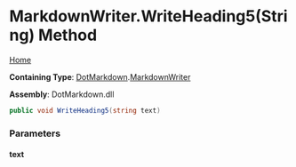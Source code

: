 <a name="_top"></a>

# MarkdownWriter\.WriteHeading5\(String\) Method

[Home](../../../README.md#_top)

**Containing Type**: [DotMarkdown](../../README.md#_top)\.[MarkdownWriter](../README.md#_top)

**Assembly**: DotMarkdown\.dll

```csharp
public void WriteHeading5(string text)
```

### Parameters

#### text

